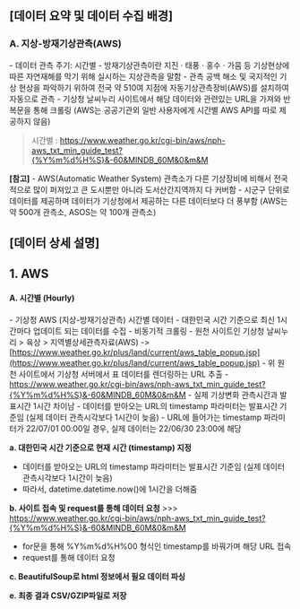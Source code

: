 ## [데이터 요약 및 데이터 수집 배경]
### A. 지상-방재기상관측(AWS)
\- 데이터 관측 주기: 시간별
\- 방재기상관측이란 지진 · 태풍 · 홍수 · 가뭄 등 기상현상에 따른 자연재해를 막기 위해 실시하는 지상관측을 말함
\- 관측 공백 해소 및 국지적인 기상 현상을 파악하기 위하여 전국 약 510여 지점에 자동기상관측장비(AWS)를 설치하여 자동으로 관측
\- 기상청 날씨누리 사이트에서 해당 데이터와 관련있는 URL을 가져와 반복문을 통해 크롤링 (AWS는 공공기관외 일반 사용자에게 시간별 AWS API를 따로 제공하지 않음)
> 시간별 : https://www.weather.go.kr/cgi-bin/aws/nph-aws_txt_min_guide_test?{%Y%m%d%H%S}&-60&MINDB_60M&0&m&M

**[참고]**
\- AWS(Automatic Weather System) 관측소가 다른 기상장비에 비해서 전국적으로 많이 퍼져있고 큰 도시뿐만 아니라 도서산간지역까지 다 커버함
\- 시군구 단위로 데이터를 제공하며 데이터가 기상청에서 제공하는 다른 데이터보다 더 풍부함  (AWS는 약 500개 관측소, ASOS는 약 100개 관측소)

## [데이터 상세 설명]
## 1. AWS
#### A. 시간별 (Hourly)
\- 기상청 AWS (지상-방재기상관측) 시간별 데이터
\- 대한민국 시간 기준으로 최신 1시간마다 업데이트 되는 데이터를 수집
\- 비동기적 크롤링
\- 원천 사이트인 기상청 날씨누리 > 육상 > 지역별상세관측자료(AWS) -> [https://www.weather.go.kr/plus/land/current/aws_table_popup.jsp](https://www.weather.go.kr/plus/land/current/aws_table_popup.jsp)
\- 위 원천 사이트에서  기상청 서버에서 표 데이터를 렌더링하는 URL 추출
\- https://www.weather.go.kr/cgi-bin/aws/nph-aws_txt_min_guide_test?{%Y%m%d%H%S}&-60&MINDB_60M&0&m&M
\- 실제 기상변화 관측시간과 발표시간 1시간 차이남
\- 데이터를 받아오는 URL의 timestamp 파라미터는 발표시간 기준임 (실제 데이터 관측시각보다 1시간이 늦음)
\- URL에 들어가는 timestamp 파라미터가 22/07/01 00:00일 경우, 실제 데이터는 22/06/30 23:00에 해당

**a. 대한민국 시간 기준으로 현재 시간 (timestamp) 지정**
- 데이터를 받아오는 URL의 timestamp 파라미터는 발표시간 기준임 (실제 데이터 관측시각보다 1시간이 늦음)
- 따라서, datetime.datetime.now()에 1시간을 더해줌

**b. 사이트 접속 및 request를 통해 데이터 요청**
\>>> https://www.weather.go.kr/cgi-bin/aws/nph-aws_txt_min_guide_test?{%Y%m%d%H%S}&-60&MINDB_60M&0&m&M
* for문을 통해 %Y%m%d%H%00 형식인 timestamp를 바꿔가며 해당 URL 접속
* request를 통해 데이터 요청

**c. BeautifulSoup로 html 정보에서 필요 데이터 파싱**

**e. 최종 결과 CSV/GZIP파일로 저장**
